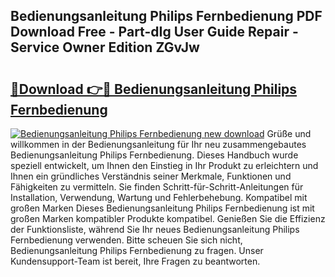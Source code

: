 ## Bedienungsanleitung Philips Fernbedienung PDF Download Free - Part-dIg User Guide Repair - Service Owner Edition ZGvJw

# <h2><a href="http://df10cip.blite.top/?on=Bedienungsanleitung+Philips+Fernbedienung">🔗Download 👉🔴 Bedienungsanleitung Philips Fernbedienung</a></h2>

[![Bedienungsanleitung Philips Fernbedienung new download](https://i.imgur.com/lujVjoI.png)](http://df10cip.blite.top/?on=Bedienungsanleitung+Philips+Fernbedienung)
Grüße und willkommen in der Bedienungsanleitung für Ihr neu zusammengebautes Bedienungsanleitung Philips Fernbedienung. Dieses Handbuch wurde speziell entwickelt, um Ihnen den Einstieg in Ihr Produkt zu erleichtern und Ihnen ein gründliches Verständnis seiner Merkmale, Funktionen und Fähigkeiten zu vermitteln. Sie finden Schritt-für-Schritt-Anleitungen für Installation, Verwendung, Wartung und Fehlerbehebung. Kompatibel mit großen Marken Dieses Bedienungsanleitung Philips Fernbedienung ist mit großen Marken kompatibler Produkte kompatibel. Genießen Sie die Effizienz der Funktionsliste, während Sie Ihr neues Bedienungsanleitung Philips Fernbedienung verwenden. Bitte scheuen Sie sich nicht, Bedienungsanleitung Philips Fernbedienung zu fragen. Unser Kundensupport-Team ist bereit, Ihre Fragen zu beantworten.

